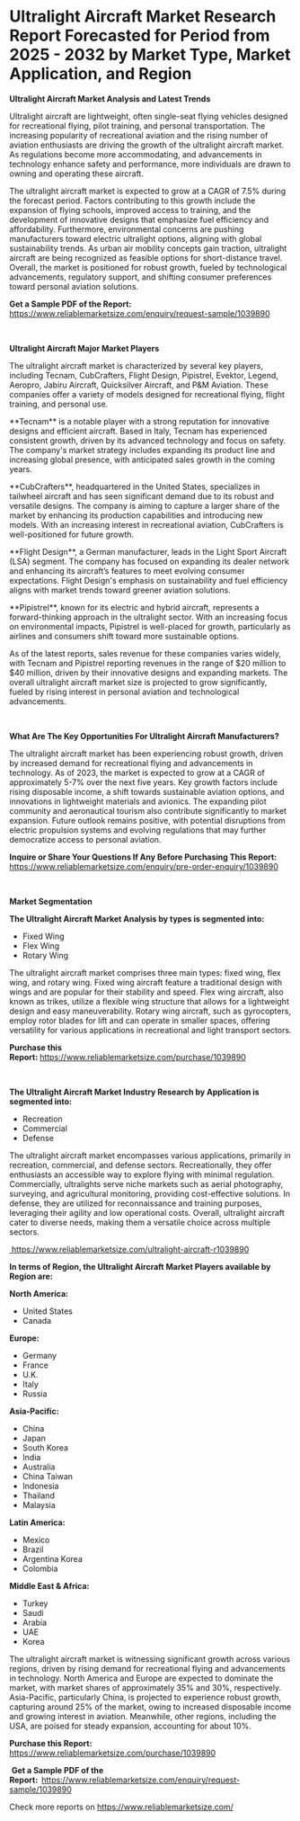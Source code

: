 <p><h1>Ultralight Aircraft Market Research Report Forecasted for Period from 2025 -  2032 by Market Type, Market Application, and Region</h1></p><p><strong>Ultralight Aircraft Market Analysis and Latest Trends</strong></p>
<p><p>Ultralight aircraft are lightweight, often single-seat flying vehicles designed for recreational flying, pilot training, and personal transportation. The increasing popularity of recreational aviation and the rising number of aviation enthusiasts are driving the growth of the ultralight aircraft market. As regulations become more accommodating, and advancements in technology enhance safety and performance, more individuals are drawn to owning and operating these aircraft.</p><p>The ultralight aircraft market is expected to grow at a CAGR of 7.5% during the forecast period. Factors contributing to this growth include the expansion of flying schools, improved access to training, and the development of innovative designs that emphasize fuel efficiency and affordability. Furthermore, environmental concerns are pushing manufacturers toward electric ultralight options, aligning with global sustainability trends. As urban air mobility concepts gain traction, ultralight aircraft are being recognized as feasible options for short-distance travel. Overall, the market is positioned for robust growth, fueled by technological advancements, regulatory support, and shifting consumer preferences toward personal aviation solutions.</p></p>
<p><strong>Get a Sample PDF of the Report:&nbsp;</strong> <a href="https://www.reliablemarketsize.com/enquiry/request-sample/1039890?utm_campaign=2276&utm_medium=2&utm_source=Github&utm_content=ia&utm_term=17022025&utm_id=ultralight-aircraft">https://www.reliablemarketsize.com/enquiry/request-sample/1039890</a></p>
<p>&nbsp;</p>
<p><strong>Ultralight Aircraft Major Market Players</strong></p>
<p><p>The ultralight aircraft market is characterized by several key players, including Tecnam, CubCrafters, Flight Design, Pipistrel, Evektor, Legend, Aeropro, Jabiru Aircraft, Quicksilver Aircraft, and P&M Aviation. These companies offer a variety of models designed for recreational flying, flight training, and personal use.</p><p>**Tecnam** is a notable player with a strong reputation for innovative designs and efficient aircraft. Based in Italy, Tecnam has experienced consistent growth, driven by its advanced technology and focus on safety. The company's market strategy includes expanding its product line and increasing global presence, with anticipated sales growth in the coming years.</p><p>**CubCrafters**, headquartered in the United States, specializes in tailwheel aircraft and has seen significant demand due to its robust and versatile designs. The company is aiming to capture a larger share of the market by enhancing its production capabilities and introducing new models. With an increasing interest in recreational aviation, CubCrafters is well-positioned for future growth.</p><p>**Flight Design**, a German manufacturer, leads in the Light Sport Aircraft (LSA) segment. The company has focused on expanding its dealer network and enhancing its aircraft’s features to meet evolving consumer expectations. Flight Design's emphasis on sustainability and fuel efficiency aligns with market trends toward greener aviation solutions.</p><p>**Pipistrel**, known for its electric and hybrid aircraft, represents a forward-thinking approach in the ultralight sector. With an increasing focus on environmental impacts, Pipistrel is well-placed for growth, particularly as airlines and consumers shift toward more sustainable options.</p><p>As of the latest reports, sales revenue for these companies varies widely, with Tecnam and Pipistrel reporting revenues in the range of $20 million to $40 million, driven by their innovative designs and expanding markets. The overall ultralight aircraft market size is projected to grow significantly, fueled by rising interest in personal aviation and technological advancements.</p></p>
<p>&nbsp;</p>
<p><strong>What Are The Key Opportunities For Ultralight Aircraft Manufacturers?</strong></p>
<p><p>The ultralight aircraft market has been experiencing robust growth, driven by increased demand for recreational flying and advancements in technology. As of 2023, the market is expected to grow at a CAGR of approximately 5-7% over the next five years. Key growth factors include rising disposable income, a shift towards sustainable aviation options, and innovations in lightweight materials and avionics. The expanding pilot community and aeronautical tourism also contribute significantly to market expansion. Future outlook remains positive, with potential disruptions from electric propulsion systems and evolving regulations that may further democratize access to personal aviation.</p></p>
<p><strong>Inquire or Share Your Questions If Any Before Purchasing This Report:</strong> <a href="https://www.reliablemarketsize.com/enquiry/pre-order-enquiry/1039890?utm_campaign=2276&utm_medium=2&utm_source=Github&utm_content=ia&utm_term=17022025&utm_id=ultralight-aircraft">https://www.reliablemarketsize.com/enquiry/pre-order-enquiry/1039890</a></p>
<p>&nbsp;</p>
<p><strong>Market Segmentation</strong></p>
<p><strong>The Ultralight Aircraft Market Analysis by types is segmented into:</strong></p>
<p><ul><li>Fixed Wing</li><li>Flex Wing</li><li>Rotary Wing</li></ul></p>
<p><p>The ultralight aircraft market comprises three main types: fixed wing, flex wing, and rotary wing. Fixed wing aircraft feature a traditional design with wings and are popular for their stability and speed. Flex wing aircraft, also known as trikes, utilize a flexible wing structure that allows for a lightweight design and easy maneuverability. Rotary wing aircraft, such as gyrocopters, employ rotor blades for lift and can operate in smaller spaces, offering versatility for various applications in recreational and light transport sectors.</p></p>
<p><strong>Purchase this Report:&nbsp;</strong><a href="https://www.reliablemarketsize.com/purchase/1039890?utm_campaign=2276&utm_medium=2&utm_source=Github&utm_content=ia&utm_term=17022025&utm_id=ultralight-aircraft">https://www.reliablemarketsize.com/purchase/1039890</a></p>
<p>&nbsp;</p>
<p><strong>The Ultralight Aircraft Market Industry Research by Application is segmented into:</strong></p>
<p><ul><li>Recreation</li><li>Commercial</li><li>Defense</li></ul></p>
<p><p>The ultralight aircraft market encompasses various applications, primarily in recreation, commercial, and defense sectors. Recreationally, they offer enthusiasts an accessible way to explore flying with minimal regulation. Commercially, ultralights serve niche markets such as aerial photography, surveying, and agricultural monitoring, providing cost-effective solutions. In defense, they are utilized for reconnaissance and training purposes, leveraging their agility and low operational costs. Overall, ultralight aircraft cater to diverse needs, making them a versatile choice across multiple sectors.</p></p>
<p><a href="https://www.reliablemarketsize.com/ultralight-aircraft-r1039890?utm_campaign=2276&utm_medium=2&utm_source=Github&utm_content=ia&utm_term=17022025&utm_id=ultralight-aircraft">&nbsp;https://www.reliablemarketsize.com/ultralight-aircraft-r1039890</a></p>
<p><strong>In terms of Region, the Ultralight Aircraft Market Players available by Region are:</strong></p>
<p>
    <p> <strong> North America: </strong>
        <ul>
            <li>United States</li>
            <li>Canada</li>
        </ul>
        </p> 
    <p> <strong> Europe: </strong>
        <ul>
            <li>Germany</li>
            <li>France</li>
            <li>U.K.</li>
            <li>Italy</li>
            <li>Russia</li>
        </ul>
        </p> 
    <p> <strong> Asia-Pacific: </strong>
        <ul>
            <li>China</li>
            <li>Japan</li>
            <li>South Korea</li>
            <li>India</li>
            <li>Australia</li>
            <li>China Taiwan</li>
            <li>Indonesia</li>
            <li>Thailand</li>
            <li>Malaysia</li>
        </ul>
        </p> 
    <p> <strong> Latin America: </strong>
        <ul>
            <li>Mexico</li>
            <li>Brazil</li>
            <li>Argentina Korea</li>
            <li>Colombia</li>
        </ul>
        </p> 
    <p> <strong> Middle East & Africa: </strong>
        <ul>
            <li>Turkey</li>
            <li>Saudi</li>
            <li>Arabia</li>
            <li>UAE</li>
            <li>Korea</li>
        </ul>
    </p>
    </p>
<p><p>The ultralight aircraft market is witnessing significant growth across various regions, driven by rising demand for recreational flying and advancements in technology. North America and Europe are expected to dominate the market, with market shares of approximately 35% and 30%, respectively. Asia-Pacific, particularly China, is projected to experience robust growth, capturing around 25% of the market, owing to increased disposable income and growing interest in aviation. Meanwhile, other regions, including the USA, are poised for steady expansion, accounting for about 10%.</p></p>
<p><strong>Purchase this Report: </strong><a href="https://www.reliablemarketsize.com/purchase/1039890?utm_campaign=2276&utm_medium=2&utm_source=Github&utm_content=ia&utm_term=17022025&utm_id=ultralight-aircraft">https://www.reliablemarketsize.com/purchase/1039890</a></p>
<p>&nbsp;<strong>Get a Sample PDF of the Report:&nbsp;&nbsp;</strong><a href="https://www.reliablemarketsize.com/enquiry/request-sample/1039890?utm_campaign=2276&utm_medium=2&utm_source=Github&utm_content=ia&utm_term=17022025&utm_id=ultralight-aircraft">https://www.reliablemarketsize.com/enquiry/request-sample/1039890</a></p>
<p><strong></strong></p>
<p>Check more reports on <a href="https://www.reliablemarketsize.com/?utm_campaign=2276&utm_medium=2&utm_source=Github&utm_content=ia&utm_term=17022025&utm_id=ultralight-aircraft">https://www.reliablemarketsize.com/</a></p>
